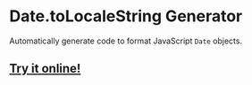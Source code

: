 # Date.toLocaleString Generator
Automatically generate code to format JavaScript <code>Date</code> objects.

## **[Try it online!](https://lebster.xyz/projects/localestring)**